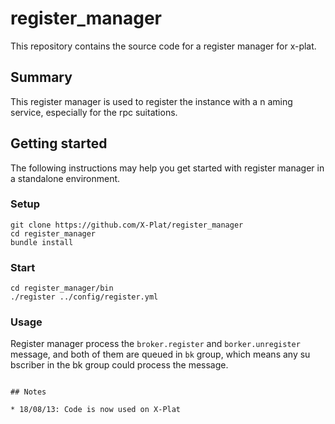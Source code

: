 # register_manager

This repository contains the source code for a register manager
for x-plat.

## Summary

This register manager is used to register the instance with a n
aming service, especially for the rpc suitations.


## Getting started

The following instructions may help you get started with register
manager in a standalone environment.

### Setup

```
git clone https://github.com/X-Plat/register_manager
cd register_manager
bundle install
```

### Start

```
cd register_manager/bin
./register ../config/register.yml 
```

### Usage

Register manager process the `broker.register` and `borker.unregister`
message, and both of them are queued in `bk` group, which means any su
bscriber in the bk group could process the message.

```

## Notes

* 18/08/13: Code is now used on X-Plat
